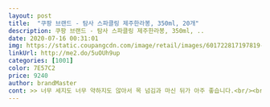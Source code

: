 ```yaml
---
layout: post 
title:  "쿠팡 브랜드 - 탐사 스파클링 제주한라봉, 350ml, 20개" 
description: 쿠팡 브랜드 - 탐사 스파클링 제주한라봉, 350ml, ..
date: 2020-07-16 00:31:01 
img: https://static.coupangcdn.com/image/retail/images/601722817197819-027633e2-9a3c-48ee-9b91-72e57b2c3e5b.jpg 
linkUrl: http://me2.do/5uOUh9up 
categories: [1001] 
color: 7E57C2 
price: 9240 
author: brandMaster 
cont: >> 너무 세지도 너무 약하지도 않아서 목 넘김과 마신 뒤가 아주 좋습니다.<br/><br/>>> 탄산수 마시고 속이 울렁거리긴 처음이네요.<br/> 실제로 탄산수 액만 놓고 보면 속이 시원한 상태인데 향 때문에 마무리감이 오히려 더 텁텁해진 느낌마저 들더군요.<br/><br/>( 물론 한라봉도 좋아합니다.<br/> )<br/><br/> - ( 향을 제외하고 ) 탄산수 자체는 신선하고 개운합니다.<br/><br/><br/> - 350ml는 귀요미 사이즈입니다.<br/> 500ml 먹던 분은 양이 적다고 느낄 수 있어요.<br/><br/><br/> - 다른 탐사 탄산수 라인과 패키지는 비슷합니다.<br/> 그립감이 친숙하고 편하네요.<br/><br/><br/> - 들큰한 인위적인 향이 탄산수와 어우러지지 않고 따로 겉돌아서 탄산수가 시원하고 개운하게 느껴지지 않더군요.<br/><br/><br/> - 시중 탄산수 중 탐사 탄산수의 탄산 세기를 딱 좋아하는데, 그것이 그대로 담겨있습니다.<br/><br/><br/> - 애매하고 인위적인 한라봉 향이 문제입니다.<br/> 상큼 개운한 향이 아닙니다.<br/><br/><br/> - 탄산수 병 입구에 기타 이물질 없이 깨끗했습니다.<br/><br/><br/> - 탄산이 오래갑니다.<br/> 뚜껑 따고 하루 종일 마셔도 탄산이 빨리 줄지 않아요.<br/><br/><br/> - 패키지 겉의 비닐을 벗기기 쉽게 해놓으면 좋겠습니다.<br/> 분리수거할 때 비닐 분리하는데 애먹었어요.<br/><br/>1.<br/> 패키지 및 내용물 양<br/>2.<br/> 스파클링 제주 한라봉 상태 및 맛<br/>감사를 드립니다.<br/><br/> 
---
```

 